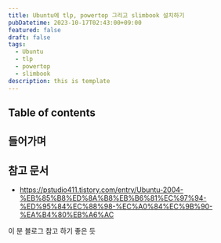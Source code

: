 ```yaml
---
title: Ubuntu에 tlp, powertop 그리고 slimbook 설치하기
pubDatetime: 2023-10-17T02:43:00+09:00
featured: false
draft: false
tags:
  - Ubuntu
  - tlp
  - powertop
  - slimbook
description: this is template
---
```


## Table of contents

## 들어가며

## 참고 문서

- <https://pstudio411.tistory.com/entry/Ubuntu-2004-%EB%85%B8%ED%8A%B8%EB%B6%81%EC%97%94-%ED%95%84%EC%88%98-%EC%A0%84%EC%9B%90-%EA%B4%80%EB%A6%AC>

이 분 블로그 참고 하기 좋은 듯
